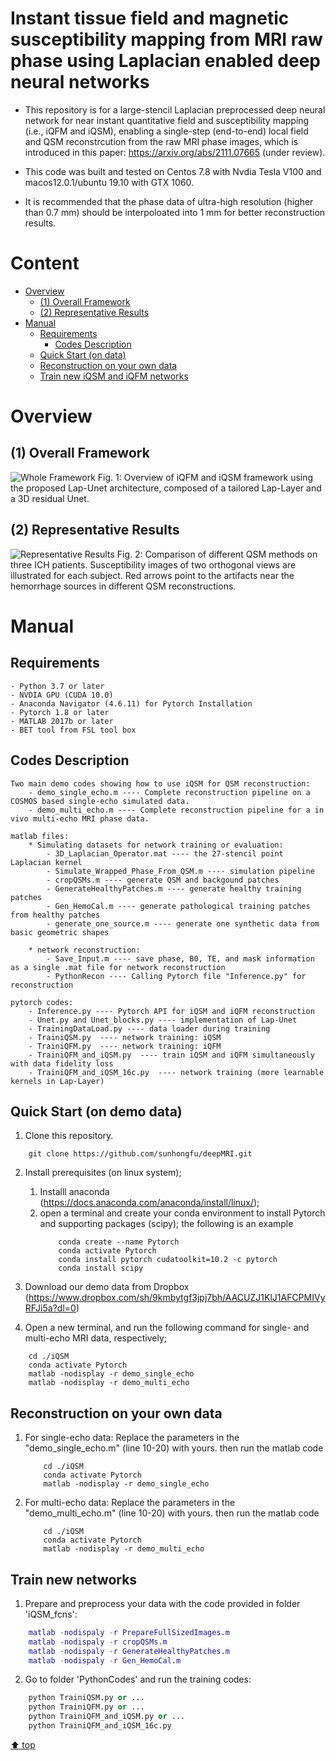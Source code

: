 # Instant tissue field and magnetic susceptibility mapping from MRI raw phase using Laplacian enabled deep neural networks

- This repository is for a large-stencil Laplacian preprocessed deep neural network for near instant quantitative field and susceptibility mapping (i.e., iQFM and iQSM), enabling a single-step (end-to-end) local field and QSM reconstrcution from the raw MRI phase images, which is introduced in this paper: https://arxiv.org/abs/2111.07665 (under review).

* This code was built and tested on Centos 7.8 with Nvdia Tesla V100 and macos12.0.1/ubuntu 19.10 with GTX 1060.

- It is recommended that the phase data of ultra-high resolution (higher than 0.7 mm) should be interpoloated into 1 mm for better reconstruction results.  

# Content

- [ Overview](#head1)
  - [(1) Overall Framework](#head2)
  - [(2) Representative Results](#head3)
- [ Manual](#head4)
  - [Requirements](#head5)
    - [Codes Description](#head9)
  - [Quick Start (on data)](#head6)
  - [Reconstruction on your own data](#head7)
  - [Train new iQSM and iQFM networks](#head8)

# <span id="head1"> Overview </span>

## <span id="head2">(1) Overall Framework </span>

![Whole Framework](https://www.dropbox.com/s/7bxkyu1utxux76k/Figs_1.png?raw=1)
Fig. 1: Overview of iQFM and iQSM framework using the proposed Lap-Unet architecture, composed of a tailored Lap-Layer and a 3D residual Unet.

## <span id="head3">(2) Representative Results </span>

![Representative Results](https://www.dropbox.com/s/9jt391q22sgber6/Figs_2.png?raw=1)
Fig. 2: Comparison of different QSM methods on three ICH patients. Susceptibility images of two orthogonal views are illustrated for each subject. Red arrows point to the artifacts near the hemorrhage sources in different QSM reconstructions.

# <span id="head4"> Manual </span>

## <span id="head5"> Requirements </span>

    - Python 3.7 or later
    - NVDIA GPU (CUDA 10.0)
    - Anaconda Navigator (4.6.11) for Pytorch Installation
    - Pytorch 1.8 or later
    - MATLAB 2017b or later
    - BET tool from FSL tool box

## <span id="head9"> Codes Description </span>

    Two main demo codes showing how to use iQSM for QSM reconstruction:
        - demo_single_echo.m ---- Complete reconstruction pipeline on a COSMOS based single-echo simulated data.
        - demo_multi_echo.m ---- Complete reconstruction pipeline for a in vivo multi-echo MRI phase data.

    matlab files:
        * Simulating datasets for network training or evaluation:
            - 3D_Laplacian_Operator.mat ---- the 27-stencil point Laplacian kernel
            - Simulate_Wrapped_Phase_From_QSM.m ---- simulation pipeline
            - cropQSMs.m ---- generate QSM and backgound patches
            - GenerateHealthyPatches.m ---- generate healthy training patches
            - Gen_HemoCal.m ---- generate pathological training patches from healthy patches
            - generate_one_source.m ---- generate one synthetic data from basic geometric shapes

        * network reconstruction:
            - Save_Input.m ---- save phase, B0, TE, and mask information as a single .mat file for network reconstruction
            - PythonRecon ---- Calling Pytorch file "Inference.py" for reconstruction

    pytorch codes:
        - Inference.py ---- Pytorch API for iQSM and iQFM reconstruction
        - Unet.py and Unet_blocks.py ---- implementation of Lap-Unet
        - TrainingDataLoad.py ---- data loader during training
        - TrainiQSM.py  ---- network training: iQSM
        - TrainiQFM.py  ---- network training: iQFM
        - TrainiQFM_and_iQSM.py  ---- train iQSM and iQFM simultaneously with data fidelity loss
        - TrainiQFM_and_iQSM_16c.py  ---- network training (more learnable kernels in Lap-Layer)

## <span id="head6"> Quick Start (on demo data) </span>

1. Clone this repository.

```
    git clone https://github.com/sunhongfu/deepMRI.git
```

2. Install prerequisites (on linux system);
   1. Installl anaconda (https://docs.anaconda.com/anaconda/install/linux/);
   2. open a terminal and create your conda environment to install Pytorch and supporting packages (scipy); the following is an example
      ```
          conda create --name Pytorch
          conda activate Pytorch
          conda install pytorch cudatoolkit=10.2 -c pytorch
          conda install scipy
      ```
3. Download our demo data from Dropbox (https://www.dropbox.com/sh/9kmbytgf3jpj7bh/AACUZJ1KlJ1AFCPMIVyRFJi5a?dl=0)

4. Open a new terminal, and run the following command for single- and multi-echo MRI data, respectively; 

```
    cd ./iQSM
    conda activate Pytorch
    matlab -nodisplay -r demo_single_echo
    matlab -nodisplay -r demo_multi_echo
```

## <span id="head7"> Reconstruction on your own data </span>

1. For single-echo data:
   Replace the parameters in the "demo_single_echo.m" (line 10-20) with yours.
   then run the matlab code
   ```
       cd ./iQSM
       conda activate Pytorch
       matlab -nodisplay -r demo_single_echo
   ```
2. For multi-echo data:
   Replace the parameters in the "demo_multi_echo.m" (line 10-20) with yours.
   then run the matlab code
   ```
       cd ./iQSM
       conda activate Pytorch
       matlab -nodisplay -r demo_multi_echo
   ```

## <span id="head8"> Train new networks </span>

1. Prepare and preprocess your data with the code provided in folder 'iQSM_fcns':

```matlab
    matlab -nodispaly -r PrepareFullSizedImages.m
    matlab -nodispaly -r cropQSMs.m
    matlab -nodispaly -r GenerateHealthyPatches.m
    matlab -nodispaly -r Gen_HemoCal.m
```

2. Go to folder 'PythonCodes' and run the training codes:

```python
    python TrainiQSM.py or ...
    python TrainiQFM.py or ...
    python TrainiQFM_and_iQSM.py or ...
    python TrainiQFM_and_iQSM_16c.py
```

[⬆ top](#readme)
